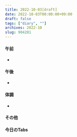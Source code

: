 ```yaml
---
title: 2022-10-03[draft]
date: 2022-10-03T00:00:00+09:00
draft: false
tags: ["diary", ""]
archives: 2022-10
slug: 904281
---
```

#### 午前
- 
#### 午後
- 
#### 体調
- 
#### その他
#### 今日のTabs